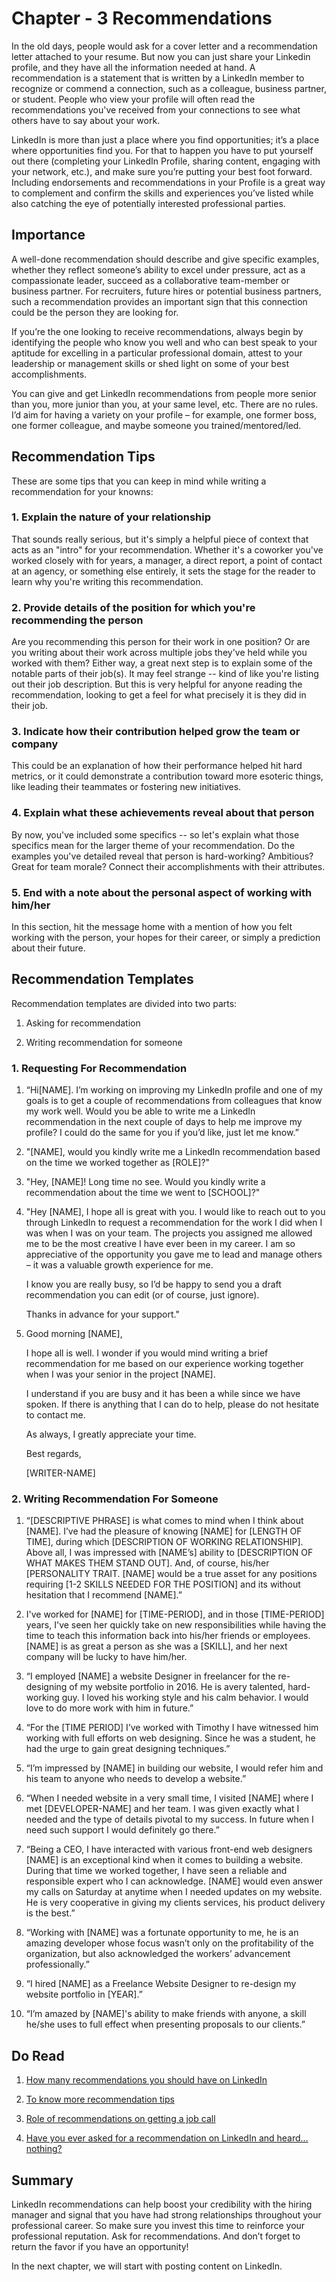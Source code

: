 # Chapter - 3 Recommendations
In the old days, people would ask for a cover letter and a recommendation letter attached to your resume. But now you can just share your Linkedin profile, and they have all the information needed at hand. 
A recommendation is a statement that is written by a LinkedIn member to recognize or commend a connection, such as a colleague, business partner, or student. People who view your profile will often read the recommendations you've received from your connections to see what others have to say about your work.

LinkedIn is more than just a place where you find opportunities; it’s a place where opportunities find you. For that to happen you have to put yourself out there (completing your LinkedIn Profile, sharing content, engaging with your network, etc.), and make sure you’re putting your best foot forward. Including endorsements and recommendations in your Profile is a great way to complement and confirm the skills and experiences you’ve listed while also catching the eye of potentially interested professional parties.

## Importance 
A well-done recommendation should describe and give specific examples, whether they reflect someone’s ability to excel under pressure, act as a compassionate leader, succeed as a collaborative team-member or business partner. For recruiters, future hires or potential business partners, such a recommendation provides an important sign that this connection could be the person they are looking for.

If you’re the one looking to receive recommendations, always begin by identifying the people who know you well and who can best speak to your aptitude for excelling in a particular professional domain, attest to your leadership or management skills or shed light on some of your best accomplishments.

You can give and get LinkedIn recommendations from people more senior than you, more junior than you, at your same level, etc. There are no rules. I’d aim for having a variety on your profile – for example, one former boss, one former colleague, and maybe someone you trained/mentored/led. 

## Recommendation Tips 
These are some tips that you can keep in mind while writing a recommendation for your knowns: 
### 1. Explain the nature of your  relationship
That sounds really serious, but it's simply a helpful piece of context that acts as an "intro" for your recommendation. Whether it's a coworker you've worked closely with for years, a manager, a direct report, a point of contact at an agency, or something else entirely, it sets the stage for the reader to learn why you're writing this recommendation.

### 2. Provide details of the position for which you're recommending the person
Are you recommending this person for their work in one position? Or are you writing about their work across multiple jobs they've held while you worked with them? Either way, a great next step is to explain some of the notable parts of their job(s). It may feel strange -- kind of like you're listing out their job description. But this is very helpful for anyone reading the recommendation, looking to get a feel for what precisely it is they did in their job. 

### 3. Indicate how their contribution helped grow the team or company
This could be an explanation of how their performance helped hit hard metrics, or it could demonstrate a contribution toward more esoteric things, like leading their teammates or fostering new initiatives.

### 4. Explain what these achievements reveal about that person
By now, you've included some specifics -- so let's explain what those specifics mean for the larger theme of your recommendation. Do the examples you've detailed reveal that person is hard-working? Ambitious? Great for team morale? Connect their accomplishments with their attributes.

### 5.  End with a note about the personal aspect of working with him/her
In this section, hit the message home with a mention of how you felt working with the person, your hopes for their career, or simply a prediction about their future.

## Recommendation Templates
Recommendation templates are divided into two parts:
1. Asking for recommendation

2. Writing recommendation for someone

### 1. Requesting For Recommendation

1. “Hi[NAME]. I’m working on improving my LinkedIn profile and one of my goals is to get a couple of recommendations from colleagues that know my work well. Would you be able to write me a LinkedIn recommendation in the next couple of days to help me improve my profile? I could do the same for you if you’d like, just let me know.”

2. "[NAME], would you kindly write me a LinkedIn recommendation based on the time we worked together as [ROLE]?"

3. "Hey, [NAME]! Long time no see. Would you kindly write a recommendation about the time we went to [SCHOOL]?"

4. "Hey [NAME],
   I hope all is great with you. I would like to reach out to you through LinkedIn to request a recommendation for the work I did when I was when I was on your team. The projects you assigned me allowed me to be the most creative I have ever been in my career. I am so appreciative of the opportunity you gave me to lead and manage others – it was a valuable growth experience for me.

   I know you are really busy, so I’d be happy to send you a draft recommendation you can edit (or of course, just ignore).

    Thanks in advance for your support."

5. Good morning [NAME],

      I hope all is well. I wonder if you would mind writing a brief recommendation for me based on our experience working together when I was your senior in the project [NAME].

    I understand if you are busy and it has been a while since we have spoken. If there is anything that I can do to help, please do not hesitate to contact me.

    As always, I greatly appreciate your time.

    Best regards,

    [WRITER-NAME]

### 2. Writing Recommendation For Someone

1. “[DESCRIPTIVE PHRASE] is what comes to mind when I think about [NAME]. I’ve had the pleasure of knowing [NAME] for [LENGTH OF TIME], during which [DESCRIPTION OF WORKING RELATIONSHIP]. Above all, I was impressed with [NAME’s] ability to [DESCRIPTION OF WHAT MAKES THEM STAND OUT]. And, of course, his/her [PERSONALITY TRAIT. [NAME] would be a true asset for any positions requiring [1-2 SKILLS NEEDED FOR THE POSITION] and its without hesitation that I recommend [NAME].”

2. I've worked for [NAME] for [TIME-PERIOD], and in those [TIME-PERIOD] years, I've seen her quickly take on new responsibilities while having the time to teach this information back into his/her friends or employees. [NAME] is as great a person as she was a [SKILL], and her next company will be lucky to have him/her.

3. “I employed [NAME] a website Designer in freelancer for the re-designing of my website portfolio in 2016. He is avery talented, hard-working guy. I loved his working style and his calm behavior. I would love to do more work with him in future.”

4. “For the [TIME PERIOD] I’ve worked with Timothy I have witnessed him working with full efforts on web designing. Since he was a student, he had the urge to gain great designing techniques.”

5. “I’m impressed by [NAME] in building our website, I would refer him and his team to anyone who needs to develop a website.”

6. “When I needed website in a very small time, I visited [NAME] where I met [DEVELOPER-NAME] and her team. I was given exactly what I needed and the type of details pivotal to my success. In future when I need such support I would definitely go there.”

7. “Being a CEO, I have interacted with various front-end web designers [NAME] is an exceptional kind when it comes to building a website. During that time we worked together, I have seen a reliable and responsible expert who I can acknowledge. [NAME] would even answer my calls on Saturday at anytime when I needed updates on my website. He is very cooperative in giving my clients services, his product delivery is the best.”

8. “Working with [NAME] was a fortunate opportunity to me, he is an amazing developer whose focus wasn’t only on the profitability of the organization, but also acknowledged the workers’ advancement professionally.”

9. “I hired [NAME] as a Freelance Website Designer to re-design my website portfolio in [YEAR].”

10. “I’m amazed by [NAME]'s ability to make friends with anyone, a skill he/she uses to full effect when presenting proposals to our clients.”

## Do Read
1. [How many recommendations you should have on LinkedIn](https://medium.com/your-brand/linkedin-recommendations-needed-b832510636a6)

2. [To know more recommendation tips](https://www.themuse.com/advice/4-keys-to-scoring-amazing-linkedin-recommendations)

3. [Role of recommendations on getting a job call](https://www.vault.com/blogs/networking/pros-and-cons-of-linkedin-recommendations-according-to-10-hiring-managers)

4. [Have you ever asked for a recommendation on LinkedIn and heard…nothing?](https://www.impulsecreative.com/blog/5-ways-not-to-get-recommendations-on-linkedin)

## Summary
LinkedIn recommendations can help boost your credibility with the hiring manager and signal that you have had strong relationships throughout your professional career. So make sure you invest this time to reinforce your professional reputation. Ask for recommendations. And don’t forget to return the favor if you have an opportunity!

In the next chapter, we will start with posting content on LinkedIn.